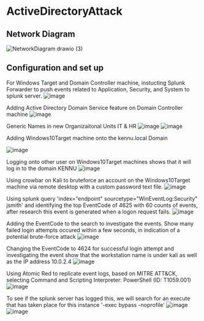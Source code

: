 # ActiveDirectoryAttack

<!--
# ProjectTemplate
# PROJECTNAME

## Objective
[Brief Objective - Remove this afterwards]

The Detection Lab project aimed to establish a controlled environment for simulating and detecting cyber attacks. The primary focus was to ingest and analyze logs within a Security Information and Event Management (SIEM) system, generating test telemetry to mimic real-world attack scenarios. This hands-on experience was designed to deepen understanding of network security, attack patterns, and defensive strategies.

### Skills Learned
[Bullet Points - Remove this afterwards]

- Advanced understanding of SIEM concepts and practical application.
- Proficiency in analyzing and interpreting network logs.
- Ability to generate and recognize attack signatures and patterns.
- Enhanced knowledge of network protocols and security vulnerabilities.
- Development of critical thinking and problem-solving skills in cybersecurity.

### Tools Used
[Bullet Points - Remove this afterwards]

- Security Information and Event Management (SIEM) system for log ingestion and analysis.
- Network analysis tools (such as Wireshark) for capturing and examining network traffic.
- Telemetry generation tools to create realistic network traffic and attack scenarios.

## Steps
drag & drop screenshots here or use imgur and reference them using imgsrc

Every screenshot should have some text explaining what the screenshot is about.

Example below.

*Ref 1: Network Diagram*
-->

## Network Diagram

![NetworkDiagram drawio (3)](https://github.com/KennuC/ActiveDirectoryAttack/assets/131323586/90e3e58a-e85e-4940-bbd0-199265f30282)


## Configuration and set up

For Windows Target and Domain Controller machine, instucting Splunk Forwarder to push events related to Application, Security, and System to splunk server.
![image](https://github.com/KennuC/ActiveDirectory/assets/131323586/b7aa0b6e-ae6f-4941-9f88-aa55feee131f)

Adding Active Directory Domain Service feature on Domain Controller machine
![image](https://github.com/KennuC/ActiveDirectory/assets/131323586/9a63f0c5-b585-435d-859e-24c8c0cececd)


Generic Names in new Organizaitonal Units IT & HR
![image](https://github.com/KennuC/ActiveDirectory/assets/131323586/c080c7fc-0de6-4ae8-a890-a5b6ea471a0a)
![image](https://github.com/KennuC/ActiveDirectory/assets/131323586/73837024-f6bf-4a5c-8c49-b13b44cf5726)

Adding Windows10Target machine onto the kennu.local Domain

![image](https://github.com/KennuC/ActiveDirectory/assets/131323586/b09fe2ee-d5f4-47ac-a014-e6e6895badd9)

Logging onto other user on Windows10Target machines shows that it will log in to the domain KENNU
![image](https://github.com/KennuC/ActiveDirectory/assets/131323586/4d961621-2743-4c6f-b1df-e3cbb59a0895)

Using crowbar on Kali to bruteforce an account on the Windows10Target machine via remote desktop with a custom password text file.
![image](https://github.com/KennuC/ActiveDirectory/assets/131323586/7ab91d2a-4206-4e01-acfd-112daaaa7b90)

Using splunk query 'index="endpoint" sourcetype="WinEventLog:Security" jsmith' and identifying the top EventCode of 4625 with 60 counts of events, after research this event is generated when a logon request fails.
![image](https://github.com/KennuC/ActiveDirectory/assets/131323586/36b960cc-326d-4574-87c3-5fd0bd8634bc)

Adding the EventCode to the search to investigate the events. Show many failed login attempts occured within a few seconds, in indication of a potential brute-force attack
![image](https://github.com/KennuC/ActiveDirectory/assets/131323586/f0e890d9-74b5-4198-9f43-44cb9ce15989)

Changing the EventCode to 4624 for successful login attempt and investigating the event show that the workstation name is under kali as well as the IP address 10.0.2.4
![image](https://github.com/KennuC/ActiveDirectory/assets/131323586/4c729ec7-a9d8-4b5b-8165-133a9a8f251b)

Using Atomic Red to replicate event logs, based on MITRE ATT&CK, selecting Command and Scripting Interpreter: PowerShell (ID: T1059.001)
![image](https://github.com/KennuC/ActiveDirectory/assets/131323586/e96ad857-6836-42ae-b50e-92bbe918dfef)

To see if the splunk server has logged this, we will search for an execute that has taken place for this instance '-exec bypass -noprofile'
![image](https://github.com/KennuC/ActiveDirectory/assets/131323586/cc77567f-ff55-496f-878e-c92940765ac2)
![image](https://github.com/KennuC/ActiveDirectory/assets/131323586/2429c5c8-53d3-401d-b6f7-8836cd3f62c3)



